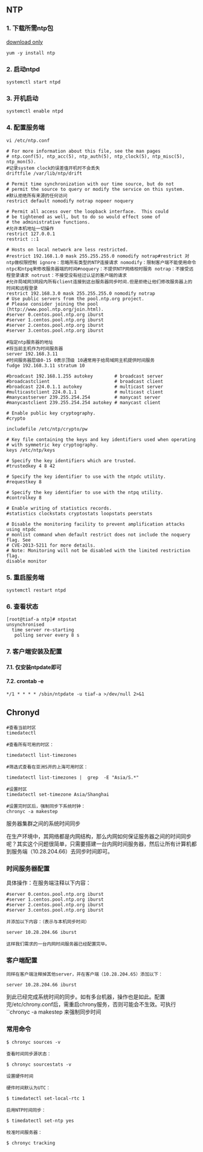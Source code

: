 ## NTP

### 1. 下载所需ntp包
[download only](YUM#^74cd60)
``` shell
yum -y install ntp
```
### 2. 启动ntpd
``` shell
systemctl start ntpd
```
### 3. 开机启动
``` shell
systemctl enable ntpd
```
### 4. 配置服务端
``` shell
vi /etc/ntp.conf
```

``` shell
# For more information about this file, see the man pages
# ntp.conf(5), ntp_acc(5), ntp_auth(5), ntp_clock(5), ntp_misc(5), ntp_mon(5).
#记录system clock的误差值开机时不会丢失
driftfile /var/lib/ntp/drift

# Permit time synchronization with our time source, but do not
# permit the source to query or modify the service on this system.
#默认拒绝所有来源的任何访问
restrict default nomodify notrap nopeer noquery

# Permit all access over the loopback interface.  This could
# be tightened as well, but to do so would effect some of
# the administrative functions.
#允许本机地址一切操作
restrict 127.0.0.1
restrict ::1

# Hosts on local network are less restricted.
#restrict 192.168.1.0 mask 255.255.255.0 nomodify notrap#restrict 对ntp做权限控制 ignore：忽略所有类型的NTP连接请求 nomodify：限制客户端不能使用命令ntpc和ntpq来修改服务器端的时间#noquery：不提供NTP网络校时服务 notrap：不接受远程登录请求 notrust：不接受没有经过认证的客户端的请求
#允许局域网3网段内所有client连接到这台服务器同步时间.但是拒绝让他们修改服务器上的时间和远程登录
restrict 192.168.3.0 mask 255.255.255.0 nomodify notrap
# Use public servers from the pool.ntp.org project.
# Please consider joining the pool (http://www.pool.ntp.org/join.html).
#server 0.centos.pool.ntp.org iburst
#server 1.centos.pool.ntp.org iburst
#server 2.centos.pool.ntp.org iburst
#server 3.centos.pool.ntp.org iburst

#指定ntp服务器的地址
#将当前主机作为时间服务器
server 192.168.3.11
#时间服务器层级0-15 0表示顶级 10通常用于给局域网主机提供时间服务
fudge 192.168.3.11 stratum 10

#broadcast 192.168.1.255 autokey        # broadcast server
#broadcastclient                        # broadcast client
#broadcast 224.0.1.1 autokey            # multicast server
#multicastclient 224.0.1.1              # multicast client
#manycastserver 239.255.254.254         # manycast server
#manycastclient 239.255.254.254 autokey # manycast client

# Enable public key cryptography.
#crypto

includefile /etc/ntp/crypto/pw

# Key file containing the keys and key identifiers used when operating
# with symmetric key cryptography.
keys /etc/ntp/keys

# Specify the key identifiers which are trusted.
#trustedkey 4 8 42

# Specify the key identifier to use with the ntpdc utility.
#requestkey 8

# Specify the key identifier to use with the ntpq utility.
#controlkey 8

# Enable writing of statistics records.
#statistics clockstats cryptostats loopstats peerstats

# Disable the monitoring facility to prevent amplification attacks using ntpdc
# monlist command when default restrict does not include the noquery flag. See
# CVE-2013-5211 for more details.
# Note: Monitoring will not be disabled with the limited restriction flag.
disable monitor
```

### 5. 重启服务端
``` shell
systemctl restart ntpd
```
### 6. 查看状态
``` shell
[root@tiaf-a ntp]# ntpstat
unsynchronised
  time server re-starting
   polling server every 8 s

```

### 7. 客户端安装及配置
#### 7.1. 仅安装ntpdate即可
#### 7.2. crontab -e

``` shell
*/1 * * * * /sbin/ntpdate -u tiaf-a >/dev/null 2>&1
```


## Chronyd

``` shell
#查看当前时区
timedatectl

#查看所有可用的时区：

timedatectl list-timezones

#筛选式查看在亚洲S开的上海可用时区：

timedatectl list-timezones |  grep  -E "Asia/S.*"

#设置时区
timedatectl set-timezone Asia/Shanghai

#设置完时区后，强制同步下系统时钟：
chronyc -a makestep

```

服务器集群之间的系统时间同步

在生产环境中，其网络都是内网结构，那么内网如何保证服务器之间的时间同步呢？其实这个问题很简单，只需要搭建一台内网时间服务器，然后让所有计算机都到服务端（10.28.204.66）去同步时间即可。

### 时间服务器配置

具体操作：在服务端注释以下内容：
``` shell
#server 0.centos.pool.ntp.org iburst
#server 1.centos.pool.ntp.org iburst
#server 2.centos.pool.ntp.org iburst
#server 3.centos.pool.ntp.org iburst

并添加以下内容：（表示与本机同步时间）

server 10.28.204.66 iburst

这样我们需求的一台内网时间服务器已经配置完毕。

```

### 客户端配置

``` shell
同样在客户端注释掉其他server，并在客户端（10.28.204.65）添加以下：

server 10.28.204.66 iburst
```
到此已经完成系统时间的同步。如有多台机器，操作也是如此。配置完/etc/chrony.conf后，需重启chrony服务，否则可能会不生效。可执行 ``chronyc -a makestep 来强制同步时间

### 常用命令

``` shell
$ chronyc sources -v

查看时间同步源状态：

$ chronyc sourcestats -v

设置硬件时间

硬件时间默认为UTC：

$ timedatectl set-local-rtc 1

启用NTP时间同步：

$ timedatectl set-ntp yes

校准时间服务器：

$ chronyc tracking
```